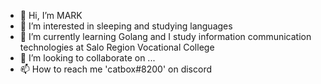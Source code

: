 - 👋 Hi, I’m MARK 
- 👀 I’m interested in sleeping and studying languages
- 🌱 I’m currently learning Golang and I study information communication technologies at Salo Region Vocational College
- 💞️ I’m looking to collaborate on ...
- 📫 How to reach me 'catbox#8200' on discord

<!---
Mahiro-dev/Mahiro-dev is a ✨ special ✨ repository because its `README.md` (this file) appears on your GitHub profile.
You can click the Preview link to take a look at your changes.
--->
